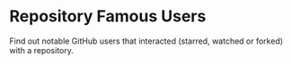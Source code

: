 # Repository Famous Users
Find out notable GitHub users that interacted (starred, watched or forked) with a repository.

